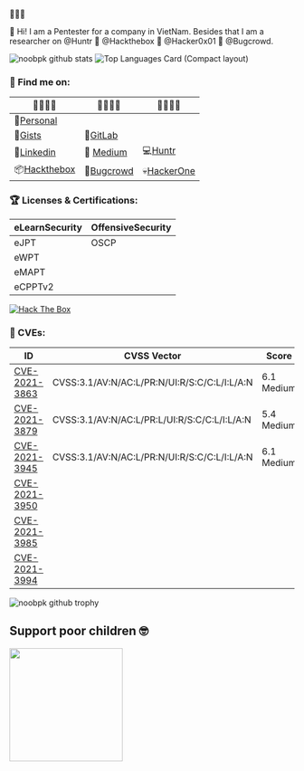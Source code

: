 🚀🚀🚀

👋 Hi! I am a Pentester for a company in VietNam. Besides that I am a researcher on @Huntr 🌵 @Hackthebox 🌵 @Hacker0x01 🌵 @Bugcrowd.

![noobpk github stats](https://github-readme-stats.vercel.app/api?username=noobpk&count_private=true&show_icons=true&include_all_commits=true&theme=dark)
![Top Languages Card (Compact layout)](https://github-readme-stats.vercel.app/api/top-langs/?username=noobpk&layout=compact&theme=dark)

### 🔖 Find me on:

|🌱🌱🌱🌱|🌾🌾🌾🌾|🎋🎋🎋🎋|
|---|---|---|
|🐾[Personal](http://noobpk.github.io)|   |   |
|🦑[Gists](https://gist.github.com/noobpk)|🦊[GitLab](https://gitlab.com/noobpk)|
|📁[Linkedin](https://www.linkedin.com/in/ltp-noobpk)|📝 [Medium](https://medium.com/@lethanhphuc.pk)| 💻[Huntr](https://huntr.dev/users/noobpk/)
|📦[Hackthebox](https://www.hackthebox.eu/profile/375639)|👾[Bugcrowd](https://bugcrowd.com/noobpk)|💀[HackerOne](https://hackerone.com/noobpk)|


### 🏆 Licenses & Certifications:

|eLearnSecurity|OffensiveSecurity|
|---|---|
|eJPT|OSCP|
|eWPT|   |
|eMAPT|   |
|eCPPTv2|   |

[<img src="http://www.hackthebox.eu/badge/image/375639" alt="Hack The Box">](https://www.hackthebox.eu/profile/375639)

### 🔎 CVEs:
|ID|CVSS Vector|Score|
|---|---|---|
|[CVE-2021-3863](https://nvd.nist.gov/vuln/detail/CVE-2021-3863)|CVSS:3.1/AV:N/AC:L/PR:N/UI:R/S:C/C:L/I:L/A:N|6.1 Medium|
|[CVE-2021-3879](https://nvd.nist.gov/vuln/detail/CVE-2021-3879)|CVSS:3.1/AV:N/AC:L/PR:L/UI:R/S:C/C:L/I:L/A:N|5.4 Medium|
|[CVE-2021-3945](https://nvd.nist.gov/vuln/detail/CVE-2021-3945)|CVSS:3.1/AV:N/AC:L/PR:N/UI:R/S:C/C:L/I:L/A:N|6.1 Medium|
|[CVE-2021-3950](https://nvd.nist.gov/vuln/detail/CVE-2021-3950)||
|[CVE-2021-3985](https://nvd.nist.gov/vuln/detail/CVE-2021-3985)||
|[CVE-2021-3994](https://nvd.nist.gov/vuln/detail/CVE-2021-3994)||

![noobpk github trophy](https://github-profile-trophy.vercel.app/?username=noobpk&theme=onedark)

## Support poor children 🤓
[<img src="https://cdn.buymeacoffee.com/buttons/v2/default-yellow.png" width="200">](https://www.buymeacoffee.com/noobpk)
